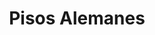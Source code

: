 ---
title: "Pisos Alemanes"
url: /ciudad-autonoma-de-buenos-aires/pisos-alemanes/
shop: hágalo usted mismo
---